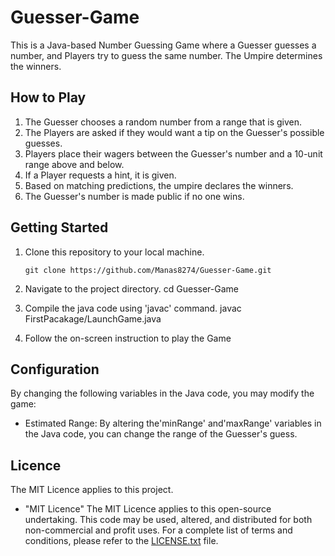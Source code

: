 # Guesser-Game
This is a Java-based Number Guessing Game where a Guesser guesses a number, and Players try to guess the same number. The Umpire determines the winners.

## How to Play

1. The Guesser chooses a random number from a range that is given.
2. The Players are asked if they would want a tip on the Guesser's possible guesses.
3. Players place their wagers between the Guesser's number and a 10-unit range above and below.
4. If a Player requests a hint, it is given.
5. Based on matching predictions, the umpire declares the winners.
6. The Guesser's number is made public if no one wins.

## Getting Started

1. Clone this repository to your local machine.

   ```shell
   git clone https://github.com/Manas8274/Guesser-Game.git
   
2. Navigate to the project directory.
   cd Guesser-Game

3. Compile the java code using 'javac' command.
   javac FirstPacakage/LaunchGame.java

4. Follow the on-screen instruction to play the Game

## Configuration 

By changing the following variables in the Java code, you may modify the game:

- Estimated Range: By altering the'minRange' and'maxRange' variables in the Java code, you can change the range of the Guesser's guess.

## Licence

The MIT Licence applies to this project.

- "MIT Licence" The MIT Licence applies to this open-source undertaking. This code may be used, altered, and distributed for both non-commercial and profit uses. For a complete list of terms and conditions, please refer to the [LICENSE.txt](LICENSE.txt) file.


